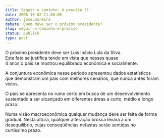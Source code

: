 ```yaml
---
title: Seguir o caminho: é preciso !!!
date: 2006-10-02 21:00:00
author: jose.moreira
debate: Quem deve ser o próximo presidente?
slug: seguir-o-caminho-e-preciso
status: publish 
type: post
---
```


O próximo presidente deve ser Luis Inácio Lula da Silva.  
Este fato se justifica tendo em vista que nesses quase   
4 anos o país se mostrou equilibrado econômica e socialmente.


A conjuntura econômica nesse período apresentou dados estatísticos  
que demonstram um país com melhores cenários, que nunca antes foram   
vistos.


O país se apresenta no rumo certo em busca de um desenvolvimento   
sustentado a ser alcançado em diferentes áreas a curto, médio e longo  
prazo.


Numa visão macroeconômica qualquer mudança deve ser feita de forma   
gradual. Nesta altura, qualquer alteração brusca levará a um   
desequilíbrio, cujas conseqüências nefastas serão sentidas no   
curtíssimo prazo.


 


